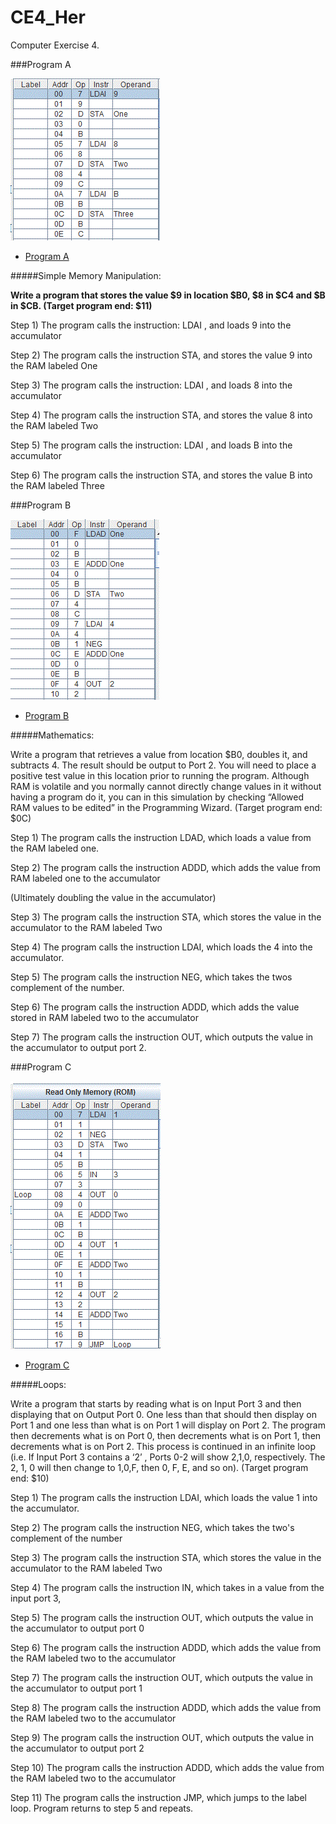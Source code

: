 CE4_Her
=======

Computer Exercise 4.


###Program A

![alt text](https://github.com/vipersfly23/CE4_Her/blob/master/Program_A.GIF?raw=true "Program A")

* [Program A](https://github.com/vipersfly23/CE4_Her/blob/master/Program_A_Her.psm)

#####Simple Memory Manipulation: 

**Write a program that stores the value $9 in location $B0, $8 in $C4 and $B in $CB. (Target program end: $11)**

Step 1) The program calls the instruction: LDAI , and loads 9 into the accumulator

Step 2) The program calls the instruction STA, and stores the value 9 into the RAM labeled One

Step 3) The program calls the instruction: LDAI , and loads 8 into the accumulator

Step 4) The program calls the instruction STA, and stores the value 8 into the RAM labeled Two

Step 5) The program calls the instruction: LDAI , and loads B into the accumulator

Step 6) The program calls the instruction STA, and stores the value B into the RAM labeled Three


###Program B

![alt text](https://github.com/vipersfly23/CE4_Her/blob/master/Program_B.GIF?raw=true "Program B")

* [Program B](https://github.com/vipersfly23/CE4_Her/blob/master/Program_B_Her.psm)

#####Mathematics: 

Write a program that retrieves a value from location $B0, doubles it, and subtracts 4.  The result should be output to Port 2. You will need to place a positive test value in this location prior to running the program.  Although RAM is volatile and you normally cannot directly change values in it without having a program do it, you can in this simulation by checking “Allowed RAM values to be edited” in the Programming Wizard.  (Target program end: $0C)

Step 1) The program calls the instruction LDAD, which loads a value from the RAM labeled one.

Step 2) The program calls the instruction ADDD, which adds the value from RAM labeled one to the accumulator

(Ultimately doubling the value in the accumulator)

Step 3) The program calls the instruction STA, which stores the value in the accumulator to the RAM labeled Two

Step 4) The program calls the instruction LDAI, which loads the 4 into the accumulator.

Step 5) The program calls the instruction NEG, which takes the twos complement of the number.

Step 6) The program calls the instruction ADDD, which adds the value stored in RAM labeled two to the accumulator

Step 7) The program calls the instruction OUT, which outputs the value in the accumulator to output port 2.


###Program C

![alt text](https://github.com/vipersfly23/CE4_Her/blob/master/Program_C.GIF?raw=true "Program C")

* [Program C](https://github.com/vipersfly23/CE4_Her/blob/master/Program_C_Her.psm)

#####Loops: 

Write a program that starts by reading what is on Input Port 3 and then displaying that on Output Port 0.  One less than that should then display on Port 1 and one less than what is on Port 1 will display on Port 2.  The program then decrements what is on Port 0, then decrements what is on Port 1, then decrements what is on Port 2.  This process is continued in an infinite loop (i.e. If Input Port 3 contains a ‘2’ , Ports 0-2 will show 2,1,0, respectively.  The 2, 1, 0 will then change to 1,0,F, then 0, F, E, and so on). (Target program end: $10)

Step 1) The program calls the instruction LDAI, which loads the value 1 into the accumulator.

Step 2) The program calls the instruction NEG, which takes the two's complement of the number

Step 3) The program calls the instruction STA, which stores the value in the accumulator to the RAM labeled Two

Step 4) The program calls the instruction IN, which takes in a value from the input port 3,

Step 5) The program calls the instruction OUT, which outputs the value in the accumulator to output port 0

Step 6) The program calls the instruction ADDD, which adds the value from the RAM labeled two to the accumulator

Step 7) The program calls the instruction OUT, which outputs the value in the accumulator to output port 1

Step 8) The program calls the instruction ADDD, which adds the value from the RAM labeled two to the accumulator

Step 9) The program calls the instruction OUT, which outputs the value in the accumulator to output port 2

Step 10) The program calls the instruction ADDD, which adds the value from the RAM labeled two to the accumulator

Step 11) The program calls the instruction JMP, which jumps to the label loop. Program returns to step 5 and repeats.




